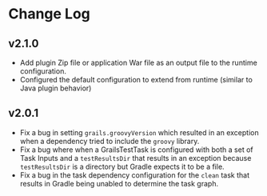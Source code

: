 # Change Log

## v2.1.0

+ Add plugin Zip file or application War file as an output file to the runtime configuration.
+ Configured the default configuration to extend from runtime (similar to Java plugin behavior)

## v2.0.1

+ Fix a bug in setting `grails.groovyVersion` which resulted in an exception when a dependency tried to include the
  `groovy` library.
+ Fix a bug where when a GrailsTestTask is configured with both a set of Task Inputs and a `testResultsDir` that
  results in an exception because `testResultsDir` is a directory but Gradle expects it to be a file.
+ Fix a bug in the task dependency configuration for the `clean` task that results in Gradle being unabled to determine
  the task graph.